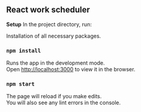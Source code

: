 ## React work scheduler

<b>Setup</b>
In the project directory, run:

Installation of all necessary packages.<br>
### `npm install`

Runs the app in the development mode.<br>
Open [http://localhost:3000](http://localhost:3000) to view it in the browser.
### `npm start`

The page will reload if you make edits.<br>
You will also see any lint errors in the console.